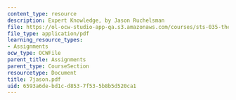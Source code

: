 ```yaml
---
content_type: resource
description: Expert Knowledge, by Jason Ruchelsman
file: https://ol-ocw-studio-app-qa.s3.amazonaws.com/courses/sts-035-the-history-of-computing-spring-2004/6593a6debd1cd8537f535b8b5d520ca1_7jason.pdf
file_type: application/pdf
learning_resource_types:
- Assignments
ocw_type: OCWFile
parent_title: Assignments
parent_type: CourseSection
resourcetype: Document
title: 7jason.pdf
uid: 6593a6de-bd1c-d853-7f53-5b8b5d520ca1
---
```

